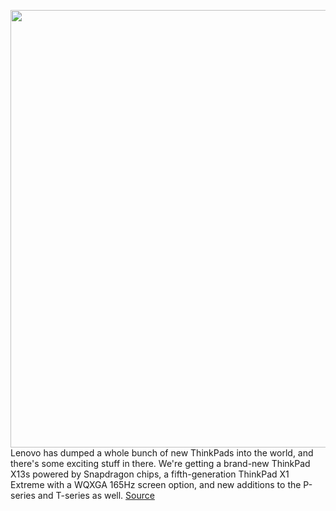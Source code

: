 <img src='https://cdn.vox-cdn.com/thumbor/ywLEvPAasnjuYnC3yv8iY9jvDHU=/0x0:2040x1360/1200x800/filters:focal(857x517:1183x843)/cdn.vox-cdn.com/uploads/chorus_image/image/70558842/mchin_200512_5050_0009.0.jpg' width='700px' /><br/>
Lenovo has dumped a whole bunch of new ThinkPads into the world, and there's some exciting stuff in there. We're getting a brand-new ThinkPad X13s powered by Snapdragon chips, a fifth-generation ThinkPad X1 Extreme with a WQXGA 165Hz screen option, and new additions to the P-series and T-series as well.
<a href='https://www.theverge.com/2022/2/28/22951154/lenovo-thinkpad-x1-extreme-x13s-laptops-specs-price'> Source <a/>